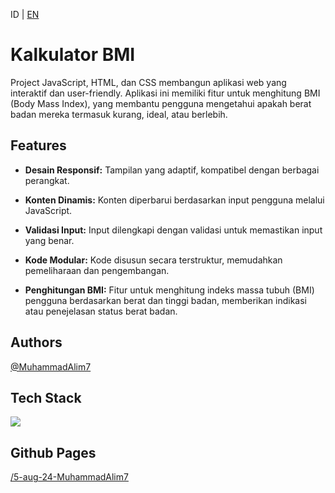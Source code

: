 ID | [EN](README_US.md)

# Kalkulator BMI

Project JavaScript, HTML, dan CSS membangun aplikasi web yang interaktif dan user-friendly. Aplikasi ini memiliki fitur untuk menghitung BMI (Body Mass Index), yang membantu pengguna mengetahui apakah berat badan mereka termasuk kurang, ideal, atau berlebih.

## Features

- **Desain Responsif:**
  Tampilan yang adaptif, kompatibel dengan berbagai perangkat.

- **Konten Dinamis:**
  Konten diperbarui berdasarkan input pengguna melalui JavaScript.

- **Validasi Input:**
  Input dilengkapi dengan validasi untuk memastikan input yang benar.

- **Kode Modular:**
  Kode disusun secara terstruktur, memudahkan pemeliharaan dan pengembangan.

- **Penghitungan BMI:**
  Fitur untuk menghitung indeks massa tubuh (BMI) pengguna berdasarkan berat dan tinggi badan, memberikan indikasi atau penejelasan status berat badan.

## Authors

[@MuhammadAlim7](https://github.com/MuhammadAlim7)

## Tech Stack

![](https://skillicons.dev/icons?i=js,html,css)

## Github Pages

[/5-aug-24-MuhammadAlim7](https://revou-fundamental-course.github.io/5-aug-24-MuhammadAlim7/)
